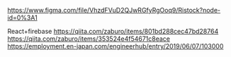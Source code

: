 https://www.figma.com/file/VhzdFVuD2QJwRGfyRgOoq9/Ristock?node-id=0%3A1


React+firebase
https://qiita.com/zaburo/items/801bd288cec47bd28764
https://qiita.com/zaburo/items/353524e4f54671c8eace
https://employment.en-japan.com/engineerhub/entry/2019/06/07/103000
